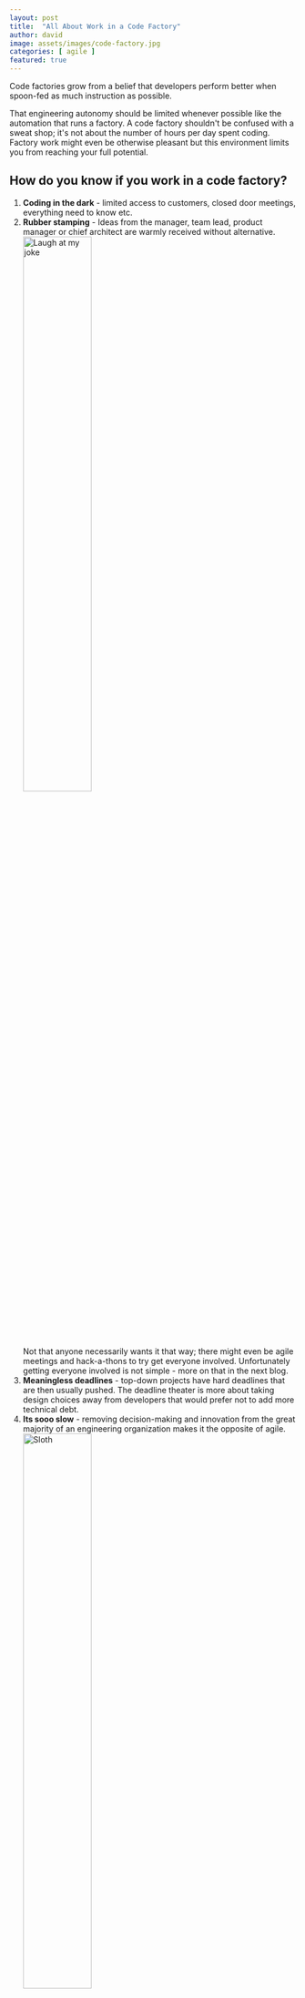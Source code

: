 ```yaml
---
layout: post
title:  "All About Work in a Code Factory"
author: david
image: assets/images/code-factory.jpg
categories: [ agile ]
featured: true
---
```

Code factories grow from a belief that developers perform better when spoon-fed as much instruction as possible. 

That engineering autonomy should be limited whenever possible like the automation that runs a factory. A code factory 
shouldn't be confused with a sweat shop; it's not about the number of hours per day spent coding. Factory work might
even be otherwise pleasant but this environment limits you from reaching your full potential.

## How do you know if you work in a code factory?

1. **Coding in the dark** - limited access to customers, closed door meetings, everything need to know etc.
2. **Rubber stamping** - Ideas from the manager, team lead, product manager or chief architect are warmly received 
without alternative.<br/><img src="{{ site.baseurl }}/assets/images/sopranos-paulie-gualtieri.gif" alt="Laugh at my joke" style="width: 50%;" /><br/>Not 
that anyone necessarily wants it that way; there might even be agile meetings and hack-a-thons to try get everyone
involved. Unfortunately getting everyone involved is not simple - more on that in the next blog.
3. **Meaningless deadlines** - top-down projects have hard deadlines that are then usually pushed. The deadline theater
is more about taking design choices away from developers that would prefer not to add more technical debt.
4. **Its sooo slow** - removing decision-making and innovation from the great majority of an engineering organization
makes it the opposite of agile.<br/><img src="{{ site.baseurl }}/assets/images/sloth-gif.gif" alt="Sloth" style="width: 50%;" />
5. **Limited career paths** - code factories don't offer many paths forward for developers unless 
they become managers.
6. **Cliques** - since there are reduced opportunities to prove yourself, relationships based on reporting structure 
and proximity play a larger role.
7. **Atrophied skills** - code factories typically have their own way of doing things that's out of
touch with the latest technology and methodologies. Plus your decision-making muscle and domain knowledge stays 
under-developed.

## Why do code factories happen?

One common misconception about code factories is that they are the result of an engineering team that lacks skills. 
Many times though an engineering team collapses from having everyone's ideas considered to only being able to implement 
them skunk works. Or an engineer that performs at a senior level is relegated to junior simply for joining a code 
factory.

Spoon-feeding causes contempt for the entire engineering team whether they need spoon-feeding or not. An 
organization that instead prizes the team and culture its built might think nothing of re-writing entire sections of 
their code base or innovations designed for new markets.

>**The longer it takes to make progress the more likely management stops listening to the team.**

Think of trust in an engineering team as directly related to return on investment in that engineering team. The longer 
it takes to make progress the more likely management stops listening to the team. However, the lack of progress could
happen for many reasons, which causes less developer autonomy, which leads to fewer motivated engineers, which
results in more slow down.

So, unless you're on a team of select PHds cracking a nearly unsolvable puzzle, using the tools and methodology that 
helps build the best, fastest is vital to avoiding spiraling into a code factory.

Then is code factory a condition that can be overcome? More on that in the next blog also.